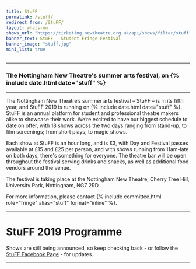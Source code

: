 ```yaml
---
title: StuFF 
permalink: /stuff/
redirect_from: /StuFF/
layout: whats-on
shows_url: "https://ticketing.newtheatre.org.uk/api/shows/filter/stuff"
banner_text: StuFF - Student Fringe Festival 
banner_image: "stuff.jpg"
mini_list: true 
---
```


<hr>

### The Nottingham New Theatre's summer arts festival, on {% include date.html date="stuff" %}

<hr>

The Nottingham New Theatre’s summer arts festival – StuFF – is in its fifth year, and StuFF 2019 is running on {% include date.html date="stuff" %}. StuFF is an annual platform for student and professional theatre makers alike to showcase their work. We’re excited to have our biggest schedule to date on offer, with 18 shows across the two days ranging from stand-up, to film screenings; from short plays, to magic shows.

Each show at StuFF is an hour long, and is £3, with Day and Festival passes available at £15 and £25 per person, and with shows running from 11am-late on both days, there's something for everyone. The theatre bar will be open throughout the festival serving drinks and snacks, as well as additional food vendors around the venue.

The festival is taking place at the Nottingham New Theatre, Cherry Tree Hill, University Park, Nottingham, NG7 2RD

For more information, please contact {% include committee.html role="fringe" alias="stuff" format="inline" %}.

<hr>

<h1 class="text-center">StuFF 2019 Programme</h1>

<p class="text-center">Shows are still being announced, so keep checking back - or follow the <a href="https://facebook.com/stuffnotts">StuFF Facebook Page</a> - for updates.</p>

<hr>




